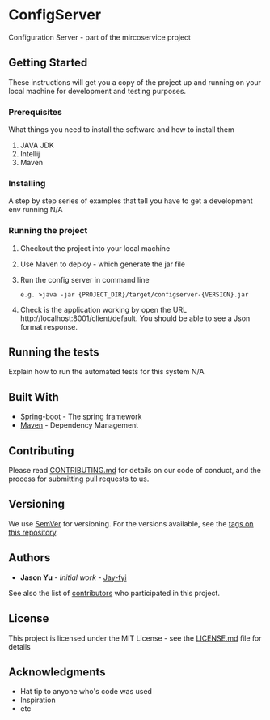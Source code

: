 # ConfigServer
Configuration Server - part of the mircoservice project


## Getting Started

These instructions will get you a copy of the project up and running on your local machine for development and testing purposes.

### Prerequisites

What things you need to install the software and how to install them

1. JAVA JDK
2. Intellij
3. Maven

### Installing

A step by step series of examples that tell you have to get a development env running
N/A

### Running the project

1. Checkout the project into your local machine
2. Use Maven to deploy - which generate the jar file
3. Run the config server in command line

   ```
   e.g. >java -jar {PROJECT_DIR}/target/configserver-{VERSION}.jar
   ```
4. Check is the application working by open the URL http://localhost:8001/client/default. You should be able to see a Json format response.


## Running the tests

Explain how to run the automated tests for this system
N/A

## Built With

* [Spring-boot](https://projects.spring.io/spring-boot/) - The spring framework
* [Maven](https://maven.apache.org/) - Dependency Management

## Contributing

Please read [CONTRIBUTING.md](https://gist.github.com/PurpleBooth/b24679402957c63ec426) for details on our code of conduct, and the process for submitting pull requests to us.

## Versioning

We use [SemVer](http://semver.org/) for versioning. For the versions available, see the [tags on this repository](https://github.com/your/project/tags). 

## Authors

* **Jason Yu** - *Initial work* - [Jay-fyi](https://github.com/jay-fyi)

See also the list of [contributors](https://github.com/your/project/contributors) who participated in this project.

## License

This project is licensed under the MIT License - see the [LICENSE.md](LICENSE.md) file for details

## Acknowledgments

* Hat tip to anyone who's code was used
* Inspiration
* etc

